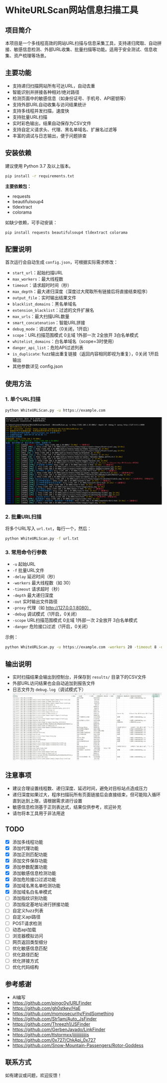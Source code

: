 # WhiteURLScan网站信息扫描工具

## 项目简介

本项目是一个多线程高效的网站URL扫描与信息采集工具，支持递归爬取、自动拼接、敏感信息检测、外部URL收集、批量扫描等功能。适用于安全测试、信息收集、资产梳理等场景。

## 主要功能

- 支持递归扫描网站所有可达URL，自动去重
- 智能识别并拼接各种相对/绝对路径
- 检测页面中的敏感信息（如身份证号、手机号、API密钥等）
- 支持外部URL自动收集与访问结果统计
- 支持多线程并发扫描，速度快
- 支持批量URL扫描
- 实时彩色输出，结果自动保存为CSV文件
- 支持自定义请求头、代理、黑名单域名、扩展名过滤等
- 丰富的调试与日志输出，便于问题排查

## 安装依赖

建议使用 Python 3.7 及以上版本。

```bash
pip install -r requirements.txt
```

**主要依赖包：**
- requests
- beautifulsoup4
- tldextract
- colorama

如缺少依赖，可手动安装：

```bash
pip install requests beautifulsoup4 tldextract colorama
```

## 配置说明

首次运行会自动生成 `config.json`，可根据实际需求修改：

- `start_url`：起始扫描URL
- `max_workers`：最大线程数
- `timeout`：请求超时时间（秒）
- `max_depth`：最大递归深度（深度过大爬取所有链接后将直接结束程序）
- `output_file`：实时输出结果文件
- `blacklist_domains`：黑名单域名
- `extension_blacklist`：过滤的文件扩展名
- `max_urls`：最大扫描URL数量
- `smart_concatenation`：智能URL拼接
- `debug_mode`：调试模式（0关闭，1开启）
- `scope`：URL扫描范围模式 0主域 1外部一次 2全放开 3白名单模式
- `whitelist_domains`：白名单域名（scope=3时使用）
- `danger_api_list`：危险API过滤列表
- `is_duplicate`: fuzz输出重复链接（返回内容相同即视为重复），0关闭 1开启输出
- 其他参数详见 config.json

## 使用方法

### 1. 单个URL扫描

```bash
python WhiteURLScan.py -u https://example.com
```
![运行](https://raw.githubusercontent.com/white1434/WhiteURLScan/refs/heads/main/images/1.jpg)
### 2. 批量URL扫描

将多个URL写入 `url.txt`，每行一个，然后：

```bash
python WhiteURLScan.py -f url.txt
```

### 3. 常用命令行参数

- `-u`       起始URL
- `-f`       批量URL文件
- `-delay`    延迟时间（秒）
- `-workers` 最大线程数（如 30）
- `-timeout` 请求超时（秒）
- `-depth`   最大递归深度
- `-out`     实时输出文件路径
- `-proxy`   代理（如 http://127.0.0.1:8080）
- `-debug`   调试模式（1开启，0关闭）
- `-scope`   URL扫描范围模式 0主域 1外部一次 2全放开 3白名单模式
- `-danger`  危险接口过滤（1开启，0关闭）
  
示例：

```bash
python WhiteURLScan.py -u https://example.com -workers 20 -timeout 8 -depth 3 -debug 1
```

## 输出说明

- 实时扫描结果会输出到控制台，并保存到 `results/` 目录下的CSV文件
- 外部URL访问结果也会自动追加到报告文件
- 日志文件为 `debug.log`（调试模式下）
![运行结果](https://raw.githubusercontent.com/white1434/WhiteURLScan/refs/heads/main/images/2.jpg)

## 注意事项

- 建议合理设置线程数、递归深度、延迟时间，避免对目标站点造成压力
- 递归深度如果过大，程序扫描玩所有页面链接后会直接结束，但可能陷入循环直到达到上限，请根据需求进行设置
- 敏感信息检测基于正则表达式，结果仅供参考，欢迎补充
- 请勿将本工具用于非法用途

## TODO
- [x] 添加多线程功能
- [x] 添加代理功能
- [x] 添加正则匹配功能
- [x] 添加文件保存功能
- [x] 添加参数配置功能
- [x] 添加敏感信息检测功能
- [x] 添加危险接口过滤功能
- [x] 添加域名黑名单检测功能
- [x] 添加域名白名单模式
- [ ] 添加指纹识别功能
- [ ] 添加指定基地址进行拼接功能
- [ ] 自定义fuzz列表
- [ ] 自定义api路径
- [ ] POST请求检测
- [ ] 动态api加载
- [ ] 浏览器模拟访问
- [ ] 网页返回类型细分
- [ ] 优化敏感信息匹配
- [ ] 优化路径匹配
- [ ] 优化拼接方式
- [ ] 优化代码结构

## 参考感谢
- AI编写
- https://github.com/pingc0y/URLFinder
- https://github.com/gh0stkey/HaE
- https://github.com/momosecurity/FindSomething
- https://github.com/Str1am/Auto_JsFinder
- https://github.com/Threezh1/JSFinder
- https://github.com/GerbenJavado/LinkFinder
- https://github.com/ttstormxx/jjjjjjjjjjjjjs
- https://github.com/0x727/ChkApi_0x727
- https://github.com/Snow-Mountain-Passengers/Rotor-Goddess

## 联系方式

如有建议或问题，欢迎反馈！ 